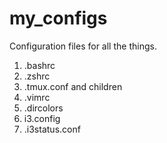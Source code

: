 # my_configs
Configuration files for all the things.

1. .bashrc
2. .zshrc
3. .tmux.conf and children
4. .vimrc
5. .dircolors
6. i3.config
7. .i3status.conf
